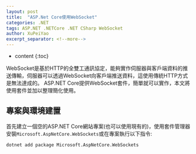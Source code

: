 ```yaml
---
layout: post
title:  "ASP.Net Core使用WebSocket"
categories: .NET
tags: ASP.NET .NETCore .NET CSharp WebSocket
author: XuPeiYao
excerpt_separator: <!--more-->
---
```


- content
{:toc}

WebSocket是基於HTTP的全雙工通訊協定，能夠實作伺服器與客戶端資料的推送傳輸，伺服器可以透過WebSocket向客戶端推送資料，這使用傳統HTTP方式是無法達成的。
ASP.NET Core提供WebSocket套件，簡單就可以實作，本文將使用套件並加以整理簡化使用。

<!--more-->

## 專案與環境建置

首先建立一個空的ASP.NET Core網站專案(也可以使用現有的)，使用套件管理器安裝`Microsoft.AspNetCore.WebSockets`或在專案執行以下指令:

```shell
dotnet add package Microsoft.AspNetCore.WebSockets
```